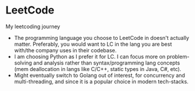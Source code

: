 # LeetCode

My leetcoding journey

- The programming language you choose to LeetCode in doesn't actually matter. Preferably, you would want to LC in the lang you are best with/the company uses in their codebase.
- I am choosing Python as I prefer it for LC. I can focus more on problem-solving and analysis rather than syntax/programming lang concepts (mem deallocation in langs like C/C++, static types in Java, C#, etc).
- Might eventually switch to Golang out of interest, for concurrency and multi-threading, and since it is a popular choice in modern tech-stacks.
